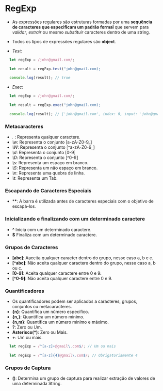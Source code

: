 # RegExp

- As expressões regulares são estruturas formadas por uma **sequência de caracteres que especificam um padrão formal** que servem para *validar*, *extrair* ou mesmo *substituir* caracteres dentro de uma string. 
- Todos os tipos de expressões regulares são **object**.

- *Test*:
```javascript
  let regExp = /john@gmail.com/;
  
  let result = regExp.test("john@gmail.com);
  
  console.log(result); // true
```

- *Exec*:
```javascript
  let regExp = /john@gmail.com/;
  
  let result = regExp.exec("john@gmail.com);
  
  console.log(result); // ['john@gmail.com', index: 0, input: 'john@gmail.com']
``` 

### Metacaracteres

- *.* : Representa qualquer caractere.
- *\w*: Representa o conjunto [a-zA-Z0-9_]
- *\W*: Representa o conjunto [^a-zA-Z0-9_]
- *\d*: Representa o conjunto [0-9]
- *\D*: Representa o conjunto [^0-9]
- *\s*: Representa um espaço em branco.
- *\S*: Representa um não espaço em branco.
- *\n*: Representa uma quebra de linha.
- *\t*: Representa um Tab.

### Escapando de Caracteres Especiais

- ***\***: A barra é utilizada antes de caracteres especiais com o objetivo de escapá-los.

### Inicializando e finalizando com um determinado caractere 

- **^** Inicia com um determinado caractere.
- **$** Finaliza com um determinado caractere.

### Grupos de Caracteres 

- **[abc]**: Aaceita qualquer caracter dentro do grupo, nesse caso a, b e c.
- **[^abc]**: Não aceita qualquer caractere dentro do grupo, nesse caso a, b ou c.
- **[0-9]**: Aceita qualquer caractere entre 0 e 9.
- **[^0-9]**: Não aceita qualquer caractere entre 0 e 9. 

### Quantificadores 

- Os quantificadores podem ser aplicados a caracteres, grupos, conjuntos ou metacaracteres. 
- **{n}**: Quantifica um número específico.
- **{n,}**: Quantifica um número mínimo.
- **{n,m}**: Quantifica um número mínimo e máximo.
- **?**: Zero ou Um.
- **Asterisco(*)**: Zero ou Mais.
- **+**: Um ou mais.

```javascript
  let regExp = /^[a-z]+@gmail\.com$/; // Um ou mais 
  
  let regExp = /^[a-z]{4}@gmail\.com$/; // Obrigatoriamente 4
```

### Grupos de Captura

- **()**: Determina um grupo de captura para realizar extração de valores de uma determinada String. 
  